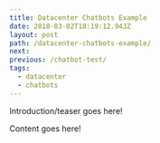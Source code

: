 ```yaml
---
title: Datacenter Chatbots Example
date: 2018-03-02T18:19:12.943Z
layout: post
path: /datacenter-chatbots-example/
next:
previous: /chatbot-test/
tags:
  - datacenter
  - chatbots
---
```


Introduction/teaser goes here!

<div class='fold'></div>

Content goes here!
